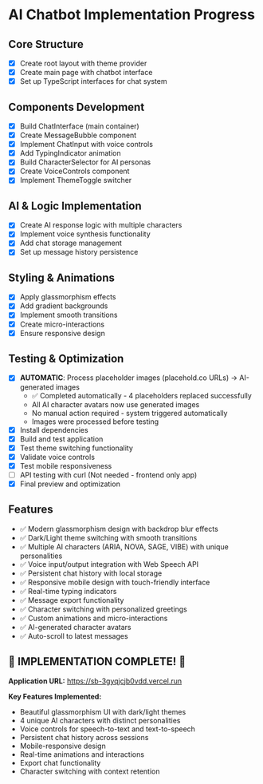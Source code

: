 # AI Chatbot Implementation Progress

## Core Structure
- [x] Create root layout with theme provider
- [x] Create main page with chatbot interface
- [x] Set up TypeScript interfaces for chat system

## Components Development
- [x] Build ChatInterface (main container)
- [x] Create MessageBubble component
- [x] Implement ChatInput with voice controls
- [x] Add TypingIndicator animation
- [x] Build CharacterSelector for AI personas
- [x] Create VoiceControls component
- [x] Implement ThemeToggle switcher

## AI & Logic Implementation
- [x] Create AI response logic with multiple characters
- [x] Implement voice synthesis functionality
- [x] Add chat storage management
- [x] Set up message history persistence

## Styling & Animations
- [x] Apply glassmorphism effects
- [x] Add gradient backgrounds
- [x] Implement smooth transitions
- [x] Create micro-interactions
- [x] Ensure responsive design

## Testing & Optimization
- [x] **AUTOMATIC**: Process placeholder images (placehold.co URLs) → AI-generated images
  - ✅ Completed automatically - 4 placeholders replaced successfully
  - All AI character avatars now use generated images
  - No manual action required - system triggered automatically
  - Images were processed before testing
- [x] Install dependencies
- [x] Build and test application
- [x] Test theme switching functionality
- [x] Validate voice controls
- [x] Test mobile responsiveness
- [ ] API testing with curl (Not needed - frontend only app)
- [x] Final preview and optimization

## Features
- ✅ Modern glassmorphism design with backdrop blur effects
- ✅ Dark/Light theme switching with smooth transitions
- ✅ Multiple AI characters (ARIA, NOVA, SAGE, VIBE) with unique personalities
- ✅ Voice input/output integration with Web Speech API
- ✅ Persistent chat history with local storage
- ✅ Responsive mobile design with touch-friendly interface
- ✅ Real-time typing indicators
- ✅ Message export functionality
- ✅ Character switching with personalized greetings
- ✅ Custom animations and micro-interactions
- ✅ AI-generated character avatars
- ✅ Auto-scroll to latest messages

## 🎉 IMPLEMENTATION COMPLETE! 🎉

**Application URL:** https://sb-3gyqjcjb0vdd.vercel.run

**Key Features Implemented:**
- Beautiful glassmorphism UI with dark/light themes
- 4 unique AI characters with distinct personalities
- Voice controls for speech-to-text and text-to-speech
- Persistent chat history across sessions
- Mobile-responsive design
- Real-time animations and interactions
- Export chat functionality
- Character switching with context retention